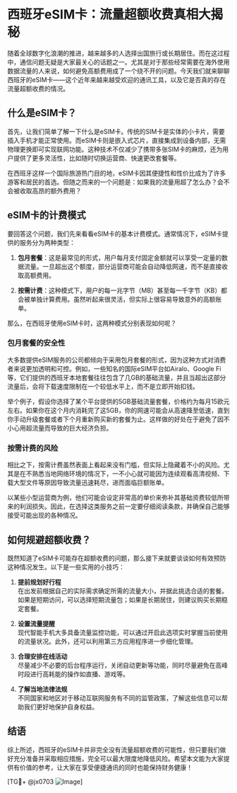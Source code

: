 # 西班牙eSIM卡：流量超额收费真相大揭秘

随着全球数字化浪潮的推进，越来越多的人选择出国旅行或长期居住。而在这过程中，通信问题无疑是大家最关心的话题之一。尤其是对于那些经常需要在海外使用数据流量的人来说，如何避免高额费用成了一个绕不开的问题。今天我们就来聊聊西班牙的eSIM卡——这个近年来越来越受欢迎的通讯工具，以及它是否真的存在流量超额收费的情况。

## 什么是eSIM卡？

首先，让我们简单了解一下什么是eSIM卡。传统的SIM卡是实体的小卡片，需要插入手机才能正常使用。而eSIM卡则是嵌入式芯片，直接集成到设备内部，无需物理更换即可实现联网功能。这种技术不仅减少了携带多张SIM卡的麻烦，还为用户提供了更多灵活性，比如随时切换运营商、快速更改套餐等。

在西班牙这样一个国际旅游热门目的地，eSIM卡因其便捷性和性价比成为了许多游客和居民的首选。但随之而来的一个问题是：如果我的流量用超了怎么办？会不会被收取高昂的额外费用？

## eSIM卡的计费模式

要回答这个问题，我们先来看看eSIM卡的基本计费模式。通常情况下，eSIM卡提供的服务分为两种类型：

1. **包月套餐**：这是最常见的形式，用户每月支付固定金额就可以享受一定量的数据流量。一旦超出这个额度，部分运营商可能会自动降低网速，而不是直接收取高额费用。
   
2. **按需计费**：这种模式下，用户的每一兆字节（MB）甚至每一千字节（KB）都会被单独计算费用。虽然听起来很灵活，但实际上很容易导致意外的高额账单。

那么，在西班牙使用eSIM卡时，这两种模式分别表现如何呢？

### 包月套餐的安全性

大多数提供eSIM服务的公司都倾向于采用包月套餐的形式，因为这种方式对消费者来说更加透明和可控。例如，一些知名的国际eSIM平台如Airalo、Google Fi等，它们提供的西班牙本地套餐往往包含了几GB的基础流量，并且当超出这部分流量后，会将下载速度限制在一个较低水平上，而不是立即开始扣钱。

举个例子，假设你选择了某个平台提供的5GB基础流量套餐，价格约为每月15欧元左右。如果你在这个月内消耗完了这5GB，你的网速可能会从高速降至低速，直到你手动升级套餐或者下个月重新购买新的套餐为止。这样做的好处在于避免了因不小心用超流量而导致的巨大经济负担。

### 按需计费的风险

相比之下，按需计费虽然表面上看起来没有门槛，但实际上隐藏着不小的风险。尤其是在不熟悉当地网络环境的情况下，一不小心就可能因为连续观看高清视频、下载大型文件等原因导致流量迅速耗尽，进而面临巨额账单。

以某些小型运营商为例，他们可能会设定非常高的单价来弥补其基础资费较低所带来的利润损失。因此，在选择这类服务之前一定要仔细阅读条款，并确保自己能够接受可能出现的各种情况。

## 如何规避超额收费？

既然知道了eSIM卡可能存在超额收费的问题，那么接下来就要谈谈如何有效预防这种情况发生。以下是一些实用的小技巧：

1. **提前规划好行程**  
   在出发前根据自己的实际需求确定所需的流量大小，并据此挑选合适的套餐。如果是短期访问，可以选择短期流量包；如果是长期居住，则建议购买长期稳定套餐。

2. **设置流量提醒**  
   现代智能手机大多具备流量监控功能，可以通过开启此选项实时掌握当前使用的流量状况。此外，还可以利用第三方应用程序进一步细化管理。

3. **合理安排在线活动**  
   尽量减少不必要的后台程序运行，关闭自动更新等功能，同时尽量避免在高峰时段进行高耗能的操作如直播、游戏等。

4. **了解当地法律法规**  
   不同国家和地区对于移动互联网服务有不同的监管政策，了解这些信息可以帮助我们更好地保护自身权益。

## 结语

综上所述，西班牙的eSIM卡并非完全没有流量超额收费的可能性，但只要我们做好充分准备并采取相应措施，完全可以最大限度地降低风险。希望本文能为大家提供有价值的参考，让大家在享受便捷通讯的同时也能保持财务健康！

[TG💪+ @jx0703 ![Image](https://github.com/user-attachments/assets/dbca1d08-cadb-493c-b0ec-ad6f7a83f270)]
